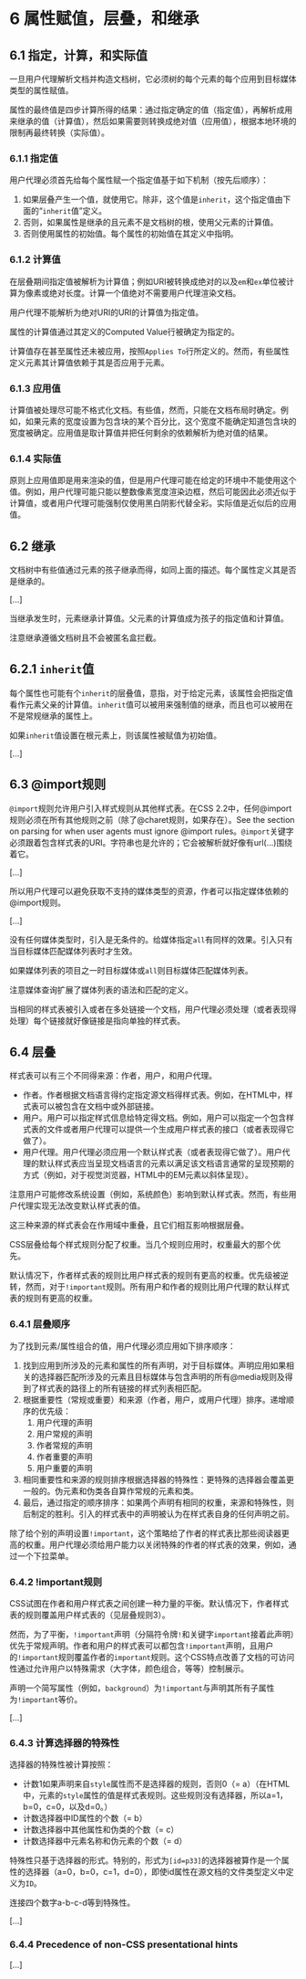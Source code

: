 # 6 属性赋值，层叠，和继承
## 6.1 指定，计算，和实际值
一旦用户代理解析文档并构造文档树，它必须树的每个元素的每个应用到目标媒体类型的属性赋值。

属性的最终值是四步计算所得的结果：通过指定确定的值（指定值），再解析成用来继承的值（计算值），然后如果需要则转换成绝对值（应用值），根据本地环境的限制再最终转换（实际值）。
### 6.1.1 指定值
用户代理必须首先给每个属性赋一个指定值基于如下机制（按先后顺序）：

1. 如果层叠产生一个值，就使用它。除非，这个值是`inherit`，这个指定值由下面的“`inherit`值”定义。
2. 否则，如果属性是继承的且元素不是文档树的根，使用父元素的计算值。
3. 否则使用属性的初始值。每个属性的初始值在其定义中指明。
### 6.1.2 计算值
在层叠期间指定值被解析为计算值；例如URI被转换成绝对的以及`em`和`ex`单位被计算为像素或绝对长度。计算一个值绝对不需要用户代理渲染文档。

用户代理不能解析为绝对URI的URI的计算值为指定值。

属性的计算值通过其定义的Computed Value行被确定为指定的。

计算值存在甚至属性还未被应用，按照`Applies To`行所定义的。然而，有些属性定义元素其计算值依赖于其是否应用于元素。
### 6.1.3 应用值
计算值被处理尽可能不格式化文档。有些值，然而，只能在文档布局时确定。例如，如果元素的宽度设置为包含块的某个百分比，这个宽度不能确定知道包含块的宽度被确定。应用值是取计算值并把任何剩余的依赖解析为绝对值的结果。
### 6.1.4 实际值
原则上应用值即是用来渲染的值，但是用户代理可能在给定的环境中不能使用这个值。例如，用户代理可能只能以整数像素宽度渲染边框，然后可能因此必须近似于计算值，或者用户代理可能强制仅使用黑白阴影代替全彩。实际值是近似后的应用值。
## 6.2 继承
文档树中有些值通过元素的孩子继承而得，如同上面的描述。每个属性定义其是否是继承的。

[...]

当继承发生时，元素继承计算值。父元素的计算值成为孩子的指定值和计算值。

注意继承遵循文档树且不会被匿名盒拦截。
## 6.2.1 `inherit`值
每个属性也可能有个`inherit`的层叠值，意指，对于给定元素，该属性会把指定值看作元素父亲的计算值。`inherit`值可以被用来强制值的继承，而且也可以被用在不是常规继承的属性上。

如果`inherit`值设置在根元素上，则该属性被赋值为初始值。

[...]
## 6.3 @import规则
`@import`规则允许用户引入样式规则从其他样式表。在CSS 2.2中，任何@import规则必须在所有其他规则之前（除了@charet规则，如果存在）。See the section on parsing for when user agents must ignore @import rules。`@import`关键字必须跟着包含样式表的URI。字符串也是允许的；它会被解析就好像有url(...)围绕着它。

[...]

所以用户代理可以避免获取不支持的媒体类型的资源，作者可以指定媒体依赖的@import规则。

[...]

没有任何媒体类型时，引入是无条件的。给媒体指定`all`有同样的效果。引入只有当目标媒体匹配媒体列表时才生效。

如果媒体列表的项目之一时目标媒体或`all`则目标媒体匹配媒体列表。

注意媒体查询扩展了媒体列表的语法和匹配的定义。

当相同的样式表被引入或者在多处链接一个文档，用户代理必须处理（或者表现得处理）每个链接就好像链接是指向单独的样式表。
## 6.4 层叠
样式表可以有三个不同得来源：作者，用户，和用户代理。

- 作者。作者根据文档语言得约定指定源文档得样式表。例如，在HTML中，样式表可以被包含在文档中或外部链接。
- 用户。用户可以指定样式信息给特定得文档。例如，用户可以指定一个包含样式表的文件或者用户代理可以提供一个生成用户样式表的接口（或者表现得它做了）。
- 用户代理。用户代理必须应用一个默认样式表（或者表现得它做了）。用户代理的默认样式表应当呈现文档语言的元素以满足该文档语言通常的呈现预期的方式（例如，对于视觉浏览器，HTML中的EM元素以斜体呈现）。

注意用户可能修改系统设置（例如，系统颜色）影响到默认样式表。然而，有些用户代理实现无法改变默认样式表的值。

这三种来源的样式表会在作用域中重叠，且它们相互影响根据层叠。

CSS层叠给每个样式规则分配了权重。当几个规则应用时，权重最大的那个优先。

默认情况下，作者样式表的规则比用户样式表的规则有更高的权重。优先级被逆转，然而，对于`!important`规则。所有用户和作者的规则比用户代理的默认样式表的规则有更高的权重。
### 6.4.1 层叠顺序
为了找到元素/属性组合的值，用户代理必须应用如下排序顺序：

1. 找到应用到所涉及的元素和属性的所有声明，对于目标媒体。声明应用如果相关的选择器匹配所涉及的元素且目标媒体与包含声明的所有@media规则及得到了样式表的路径上的所有链接的样式列表相匹配。
2. 根据重要性（常规或重要）和来源（作者，用户，或用户代理）排序。递增顺序的优先级：
   1. 用户代理的声明
   2. 用户常规的声明
   3. 作者常规的声明
   4. 作者重要的声明
   5. 用户重要的声明
3. 相同重要性和来源的规则排序根据选择器的特殊性：更特殊的选择器会覆盖更一般的。伪元素和伪类各自算作常规的元素和类。
4. 最后，通过指定的顺序排序：如果两个声明有相同的权重，来源和特殊性，则后制定的胜利。引入的样式表中的声明被认为在样式表自身的任何声明之前。

除了给个别的声明设置`!important`，这个策略给了作者的样式表比那些阅读器更高的权重。用户代理必须给用户能力以关闭特殊的作者的样式表的效果，例如，通过一个下拉菜单。
### 6.4.2 !important规则
CSS试图在作者和用户样式表之间创建一种力量的平衡。默认情况下，作者样式表的规则覆盖用户样式表的（见层叠规则3）。

然而，为了平衡，`!important`声明（分隔符令牌`!`和关键字`important`接着此声明）优先于常规声明。作者和用户的样式表可以都包含`!important`声明，且用户的`!important`规则覆盖作者的`important`规则。这个CSS特点改善了文档的可访问性通过允许用户以特殊需求（大字体，颜色组合，等等）控制展示。

声明一个简写属性（例如，`background`）为`!important`与声明其所有子属性为`!important`等价。

[...]
### 6.4.3 计算选择器的特殊性
选择器的特殊性被计算按照：

- 计数1如果声明来自`style`属性而不是选择器的规则，否则0（= a）（在HTML中，元素的`style`属性的值是样式表规则。这些规则没有选择器，所以a=1，b=0，c=0，以及d=0。）
- 计数选择器中ID属性的个数（= b）
- 计数选择器中其他属性和伪类的个数（= c）
- 计数选择器中元素名称和伪元素的个数（= d）

特殊性只基于选择器的形式。特别的，形式为`[id=p33]`的选择器被算作是一个属性的选择器（a=0，b=0，c=1，d=0），即使id属性在源文档的文件类型定义中定义为`ID`。

连接四个数字a-b-c-d等到特殊性。

[...]
### 6.4.4 Precedence of non-CSS presentational hints
[...]